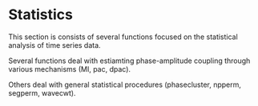 # Statistics

This section is consists of several functions focused on the statistical analysis of time series data.

Several functions deal with estiamting phase-amplitude coupling through various mechanisms (MI, pac, dpac).

Others deal with general statistical procedures (phasecluster, npperm, segperm, wavecwt).
